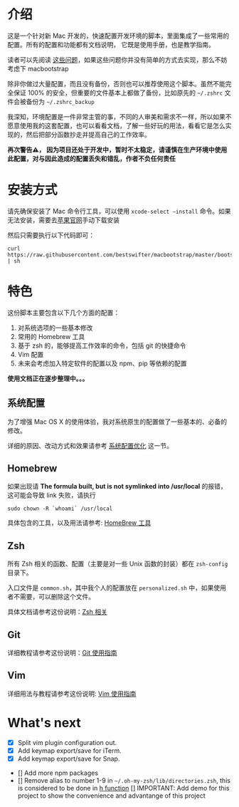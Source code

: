 # 介绍

这是一个针对新 Mac 开发的，快速配置开发环境的脚本，里面集成了一些常用的配置。所有的配置和功能都有文档说明， 它既是使用手册，也是教学指南。

读者可以先阅读 [这些问题](./doc/features.md)，如果这些问题你并没有简单的方式去实现，那么不妨考虑下 macbootstrap

除非你做过大量配置，而且没有备份，否则也可以推荐使用这个脚本。虽然不能完全保证 100% 的安全，但重要的文件基本上都做了备份，比如原先的 `~/.zshrc` 文件会被备份为 `~/.zshrc_backup`

我深知，环境配置是一件非常主管的事，不同的人审美和需求不一样，所以如果不愿意使用我的这套配置，也可以看看文档，了解一些好玩的用法，看看它是怎么实现的，然后把部分函数抄走并提高自己的工作效率。

**再次警告⚠️， 因为项目还处于开发中，暂时不太稳定，请谨慎在生产环境中使用此配置，对与因此造成的配置丢失和错乱，作者不负任何责任**

# 安装方式

请先确保安装了 Mac 命令行工具，可以使用 `xcode-select –install` 命令。如果无法安装，需要去[苹果官网](https://developer.apple.com/download/more/)手动下载安装

然后只需要执行以下代码即可：

```shell
curl https://raw.githubusercontent.com/bestswifter/macbootstrap/master/bootstrap.sh | sh
```

# 特色

 这份脚本主要包含以下几个方面的配置：

 1. 对系统选项的一些基本修改
 2. 常用的 Homebrew 工具
 3. 基于 zsh 的，能够提高工作效率的命令，包括 git 的快捷命令
 4. Vim 配置
 5. 未来会考虑加入特定软件的配置以及 npm、pip 等依赖的配置

**使用文档正在逐步整理中。。。**

## 系统配置

为了增强 Mac OS X 的使用体验，我对系统原生的配置做了一些基本的、必备的修改。

详细的原因、改动方式和效果请参考 [系统配置优化](./doc/system.md) 这一节。

## Homebrew

如果出现请 **The formula built, but is not symlinked into /usr/local** 的报错，这可能会导致 link 失败，请执行

```shell
sudo chown -R `whoami` /usr/local
```

具体包含的工具，以及用法请参考: [HomeBrew 工具](./doc/tools.md)
 
## Zsh
   
所有 Zsh 相关的函数、配置（主要是对一些 Unix 函数的封装）都在 `zsh-config` 目录下。

入口文件是 `common.sh`，其中我个人的配置放在 `personalized.sh` 中，如果使用者不需要，可以删除这个文件。

具体文档请参考这份说明：[Zsh 相关](./doc/zsh.md)

## Git

详细教程请参考这份说明：[Git 使用指南](./doc/git.md)

## Vim

详细用法与教程请参考这份说明: [Vim 使用指南](./doc/vim.md)

# What's next

- [x] Split vim plugin configuration out.
- [x] Add keymap export/save for iTerm.
- [x] Add keymap export/save for Snap.
- [] Add more npm packages
- [] Remove alias to number 1-9 in `~/.oh-my-zsh/lib/directories.zsh`, this is considered to be done in [h function](https://github.com/bestswifter/history)
 [] IMPORTANT: Add demo for this project to show the convenience and advantange of this project
